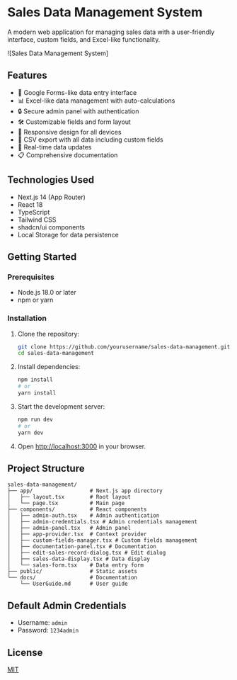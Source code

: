 # Sales Data Management System

A modern web application for managing sales data with a user-friendly interface, custom fields, and Excel-like functionality.

![Sales Data Management System]

## Features

- 📝 Google Forms-like data entry interface  
- 📊 Excel-like data management with auto-calculations  
- 🔒 Secure admin panel with authentication  
- 🛠 Customizable fields and form layout  
- 📱 Responsive design for all devices  
- 📄 CSV export with all data including custom fields  
- 🔄 Real-time data updates  
- 📋 Comprehensive documentation  

## Technologies Used

- Next.js 14 (App Router)
- React 18
- TypeScript
- Tailwind CSS
- shadcn/ui components
- Local Storage for data persistence

## Getting Started

### Prerequisites

- Node.js 18.0 or later
- npm or yarn

### Installation

1. Clone the repository:
   ```bash
   git clone https://github.com/yourusername/sales-data-management.git
   cd sales-data-management
   ```

2. Install dependencies:
   ```bash
   npm install
   # or
   yarn install
   ```

3. Start the development server:
   ```bash
   npm run dev
   # or
   yarn dev
   ```

4. Open [http://localhost:3000](http://localhost:3000) in your browser.

## Project Structure

```plaintext
sales-data-management/
├── app/                  # Next.js app directory
│   ├── layout.tsx        # Root layout
│   └── page.tsx          # Main page
├── components/           # React components
│   ├── admin-auth.tsx    # Admin authentication
│   ├── admin-credentials.tsx # Admin credentials management
│   ├── admin-panel.tsx   # Admin panel
│   ├── app-provider.tsx  # Context provider
│   ├── custom-fields-manager.tsx # Custom fields management
│   ├── documentation-panel.tsx # Documentation
│   ├── edit-sales-record-dialog.tsx # Edit dialog
│   ├── sales-data-display.tsx # Data display
│   └── sales-form.tsx    # Data entry form
├── public/               # Static assets
└── docs/                 # Documentation
    └── UserGuide.md      # User guide
```

## Default Admin Credentials

- Username: `admin`
- Password: `1234admin`

## License

[MIT](LICENSE)
